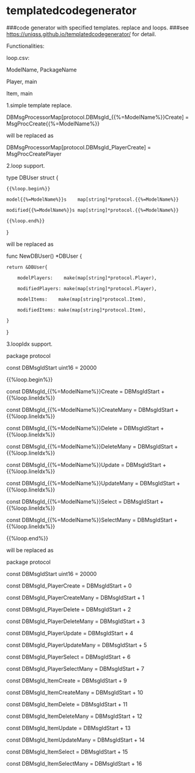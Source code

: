 # templatedcodegenerator
###code generator with specified templates. replace and loops.
###see https://uniqss.github.io/templatedcodegenerator/ for detail.

Functionalities:

loop.csv:

ModelName, PackageName

Player, main

Item, main

1.simple template replace.

DBMsgProcessorMap[protocol.DBMsgId_{{%=ModelName%}}Create] = MsgProcCreate{{%=ModelName%}}

will be replaced as

DBMsgProcessorMap[protocol.DBMsgId_PlayerCreate] = MsgProcCreatePlayer

2.loop support.

type DBUser struct {

    {{%loop.begin%}}
    
	model{{%=ModelName%}}s    map[string]*protocol.{{%=ModelName%}}
  
	modified{{%=ModelName%}}s map[string]*protocol.{{%=ModelName%}}

    {{%loop.end%}}
}

will be replaced as 

func NewDBUser() *DBUser {

	return &DBUser{
  
		modelPlayers:    make(map[string]*protocol.Player),
    
		modifiedPlayers: make(map[string]*protocol.Player),
    
		modelItems:    make(map[string]*protocol.Item),
    
		modifiedItems: make(map[string]*protocol.Item),
    
	}
  
}

3.loopIdx support.

package protocol

const DBMsgIdStart uint16 = 20000

{{%loop.begin%}}

const DBMsgId_{{%=ModelName%}}Create = DBMsgIdStart + {{%loop.lineIdx%}}

const DBMsgId_{{%=ModelName%}}CreateMany = DBMsgIdStart + {{%loop.lineIdx%}}

const DBMsgId_{{%=ModelName%}}Delete = DBMsgIdStart + {{%loop.lineIdx%}}

const DBMsgId_{{%=ModelName%}}DeleteMany = DBMsgIdStart + {{%loop.lineIdx%}}

const DBMsgId_{{%=ModelName%}}Update = DBMsgIdStart + {{%loop.lineIdx%}}

const DBMsgId_{{%=ModelName%}}UpdateMany = DBMsgIdStart + {{%loop.lineIdx%}}

const DBMsgId_{{%=ModelName%}}Select = DBMsgIdStart + {{%loop.lineIdx%}}

const DBMsgId_{{%=ModelName%}}SelectMany = DBMsgIdStart + {{%loop.lineIdx%}}

{{%loop.end%}}

will be replaced as 

package protocol

const DBMsgIdStart uint16 = 20000

const DBMsgId_PlayerCreate = DBMsgIdStart + 0

const DBMsgId_PlayerCreateMany = DBMsgIdStart + 1

const DBMsgId_PlayerDelete = DBMsgIdStart + 2

const DBMsgId_PlayerDeleteMany = DBMsgIdStart + 3

const DBMsgId_PlayerUpdate = DBMsgIdStart + 4

const DBMsgId_PlayerUpdateMany = DBMsgIdStart + 5

const DBMsgId_PlayerSelect = DBMsgIdStart + 6

const DBMsgId_PlayerSelectMany = DBMsgIdStart + 7


const DBMsgId_ItemCreate = DBMsgIdStart + 9

const DBMsgId_ItemCreateMany = DBMsgIdStart + 10

const DBMsgId_ItemDelete = DBMsgIdStart + 11

const DBMsgId_ItemDeleteMany = DBMsgIdStart + 12

const DBMsgId_ItemUpdate = DBMsgIdStart + 13

const DBMsgId_ItemUpdateMany = DBMsgIdStart + 14

const DBMsgId_ItemSelect = DBMsgIdStart + 15

const DBMsgId_ItemSelectMany = DBMsgIdStart + 16

